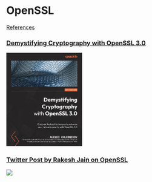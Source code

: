 # OpenSSL
[References](openssl.md)

### [Demystifying Cryptography with OpenSSL 3.0](bookmarks/books/9781800560345.md)
[<img alt="9781800560345" src="covers/9781800560345.jpg" width="200"/>](bookmarks/books/9781800560345.md)

### [Twitter Post by Rakesh Jain on OpenSSL](bookmarks/sites/twitter-post-by-rakesh-jain-on-openssl.md)
[<img src="covers/twitter.jpg" width="200"/>](bookmarks/sites/twitter-post-by-rakesh-jain-on-openssl.md)

